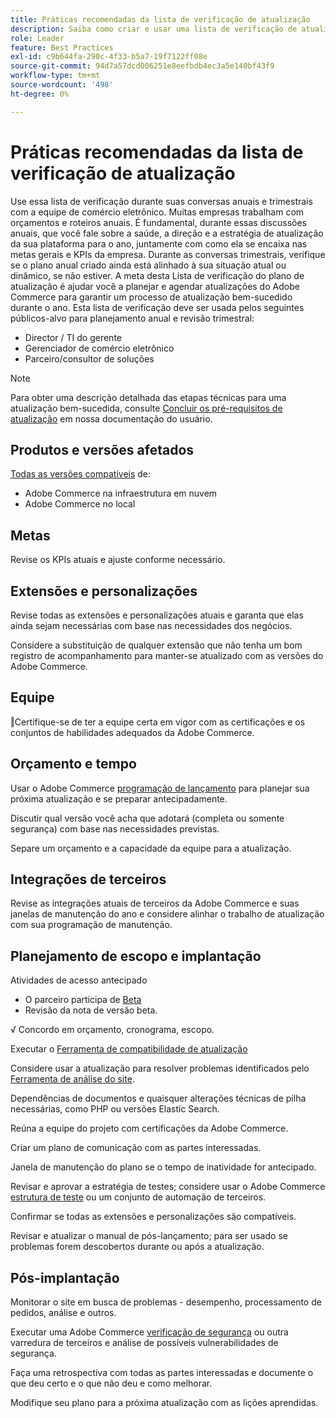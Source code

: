 ```yaml
---
title: Práticas recomendadas da lista de verificação de atualização
description: Saiba como criar e usar uma lista de verificação de atualização para planejar sua estratégia de atualização de Adobe Commerce e Magento Open Source.
role: Leader
feature: Best Practices
exl-id: c9b644fa-290c-4f33-b5a7-19f7122ff08e
source-git-commit: 94d7a57dcd006251e8eefbdb4ec3a5e140bf43f9
workflow-type: tm+mt
source-wordcount: '498'
ht-degree: 0%

---
```


# Práticas recomendadas da lista de verificação de atualização

Use essa lista de verificação durante suas conversas anuais e trimestrais com a equipe de comércio eletrônico. Muitas empresas trabalham com orçamentos e roteiros anuais. É fundamental, durante essas discussões anuais, que você fale sobre a saúde, a direção e a estratégia de atualização da sua plataforma para o ano, juntamente com como ela se encaixa nas metas gerais e KPIs da empresa. Durante as conversas trimestrais, verifique se o plano anual criado ainda está alinhado à sua situação atual ou dinâmico, se não estiver. A meta desta Lista de verificação do plano de atualização é ajudar você a planejar e agendar atualizações do Adobe Commerce para garantir um processo de atualização bem-sucedido durante o ano. Esta lista de verificação deve ser usada pelos seguintes públicos-alvo para planejamento anual e revisão trimestral:

- Director / TI do gerente
- Gerenciador de comércio eletrônico
- Parceiro/consultor de soluções

>[!NOTE]
>
>Para obter uma descrição detalhada das etapas técnicas para uma atualização bem-sucedida, consulte [Concluir os pré-requisitos de atualização](../../../upgrade/prepare/prerequisites.md) em nossa documentação do usuário.

## Produtos e versões afetados

[Todas as versões compatíveis](../../../release/versions.md) de:

- Adobe Commerce na infraestrutura em nuvem
- Adobe Commerce no local

## Metas

Revise os KPIs atuais e ajuste conforme necessário.

## Extensões e personalizações

Revise todas as extensões e personalizações atuais e garanta que elas ainda sejam necessárias com base nas necessidades dos negócios.

Considere a substituição de qualquer extensão que não tenha um bom registro de acompanhamento para manter-se atualizado com as versões do Adobe Commerce.

## Equipe

‖Certifique-se de ter a equipe certa em vigor com as certificações e os conjuntos de habilidades adequados da Adobe Commerce.

## Orçamento e tempo

Usar o Adobe Commerce [programação de lançamento](../../../release/schedule.md) para planejar sua próxima atualização e se preparar antecipadamente.

Discutir qual versão você acha que adotará (completa ou somente segurança) com base nas necessidades previstas.

Separe um orçamento e a capacidade da equipe para a atualização.

## Integrações de terceiros

Revise as integrações atuais de terceiros da Adobe Commerce e suas janelas de manutenção do ano e considere alinhar o trabalho de atualização com sua programação de manutenção.

## Planejamento de escopo e implantação

Atividades de acesso antecipado

- O parceiro participa de [Beta](../../../release/beta.md)
- Revisão da nota de versão beta.

√ Concordo em orçamento, cronograma, escopo.

Executar o [Ferramenta de compatibilidade de atualização](../../../upgrade/upgrade-compatibility-tool/overview.md)

Considere usar a atualização para resolver problemas identificados pelo [Ferramenta de análise do site](../../../tools/site-wide-analysis-tool/intro.md).

Dependências de documentos e quaisquer alterações técnicas de pilha necessárias, como PHP ou versões Elastic Search.

Reúna a equipe do projeto com certificações da Adobe Commerce.

Criar um plano de comunicação com as partes interessadas.

Janela de manutenção do plano se o tempo de inatividade for antecipado.

Revisar e aprovar a estratégia de testes; considere usar o Adobe Commerce [estrutura de teste](https://developer.adobe.com/commerce/testing/) ou um conjunto de automação de terceiros.

Confirmar se todas as extensões e personalizações são compatíveis.

Revisar e atualizar o manual de pós-lançamento; para ser usado se problemas forem descobertos durante ou após a atualização.

## Pós-implantação

Monitorar o site em busca de problemas - desempenho, processamento de pedidos, análise e outros.

Executar uma Adobe Commerce [verificação de segurança](https://account.magento.com/scanner/dashboard/) ou outra varredura de terceiros e análise de possíveis vulnerabilidades de segurança.

Faça uma retrospectiva com todas as partes interessadas e documente o que deu certo e o que não deu e como melhorar.

Modifique seu plano para a próxima atualização com as lições aprendidas.
